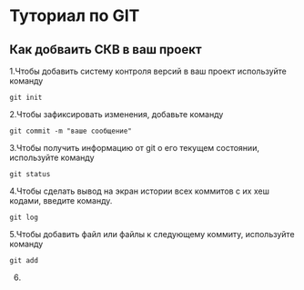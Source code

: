 # Туториал по GIT

## Как добваить СКВ в ваш проект

1.Чтобы добавить систему контроля версий в ваш проект используйте команду

```
git init

```

2.Чтобы зафиксировать изменения, добавьте команду

```
git commit -m "ваше сообщение"

```

3.Чтобы получить информацию от git о его текущем состоянии, используйте команду

```
git status
```

4.Чтобы сделать вывод на экран истории всех коммитов с их хеш кодами, введите команду.
```
git log
```
5.Чтобы добавить файл или файлы к следующему коммиту, используйте команду
```
git add
```
6.